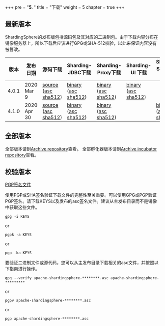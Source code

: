 +++
pre = "<b>5. </b>"
title = "下载"
weight = 5
chapter = true
+++

## 最新版本

ShardingSphere的发布版包括源码包及其对应的二进制包。由于下载内容分布在镜像服务器上，所以下载后应该进行GPG或SHA-512校验，以此来保证内容没有被篡改。

| 版本 | 发布日期 | 源码下载 | Sharding-JDBC下载 | Sharding-Proxy下载 | Sharding-UI 下载 | Sharding-Scaling 下载 |
| --------- | ------------ | --------------------------- | ----------------------------- | ------------------------------ | ------------------------------ | ------------------------------ |
| 4.0.1     | 2020 Mar 9   | [source](https://www.apache.org/dyn/closer.cgi?path=incubator/shardingsphere/4.0.1/apache-shardingsphere-incubating-4.0.1-src.zip) ([asc](https://downloads.apache.org/incubator/shardingsphere/4.0.1/apache-shardingsphere-incubating-4.0.1-src.zip.asc) [sha512](https://downloads.apache.org/incubator/shardingsphere/4.0.1/apache-shardingsphere-incubating-4.0.1-src.zip.sha512))                         | [binary](https://www.apache.org/dyn/closer.cgi?path=incubator/shardingsphere/4.0.1/apache-shardingsphere-incubating-4.0.1-sharding-jdbc-bin.tar.gz) ([asc](https://downloads.apache.org/incubator/shardingsphere/4.0.1/apache-shardingsphere-incubating-4.0.1-sharding-jdbc-bin.tar.gz.asc) [sha512](https://downloads.apache.org/incubator/shardingsphere/4.0.1/apache-shardingsphere-incubating-4.0.1-sharding-jdbc-bin.tar.gz.sha512))                           | [binary](https://www.apache.org/dyn/closer.cgi?path=incubator/shardingsphere/4.0.1/apache-shardingsphere-incubating-4.0.1-sharding-proxy-bin.tar.gz) ([asc](https://downloads.apache.org/incubator/shardingsphere/4.0.1/apache-shardingsphere-incubating-4.0.1-sharding-proxy-bin.tar.gz.asc) [sha512](https://downloads.apache.org/incubator/shardingsphere/4.0.1/apache-shardingsphere-incubating-4.0.1-sharding-proxy-bin.tar.gz.sha512))                            | [binary](https://www.apache.org/dyn/closer.cgi?path=incubator/shardingsphere/4.0.1/apache-shardingsphere-incubating-4.0.1-sharding-ui-bin.tar.gz) ([asc](https://downloads.apache.org/incubator/shardingsphere/4.0.1/apache-shardingsphere-incubating-4.0.1-sharding-ui-bin.tar.gz.asc) [sha512](https://downloads.apache.org/incubator/shardingsphere/4.0.1/apache-shardingsphere-incubating-4.0.1-sharding-ui-bin.tar.gz.sha512))                         |                        |
| 4.1.0     | 2020 Apr 30  | [source](https://www.apache.org/dyn/closer.cgi?path=shardingsphere/4.1.0/apache-shardingsphere-4.1.0-src.zip) ([asc](https://downloads.apache.org/shardingsphere/4.1.0/apache-shardingsphere-4.1.0-src.zip.asc) [sha512](https://downloads.apache.org/shardingsphere/4.1.0/apache-shardingsphere-4.1.0-src.zip.sha512))                         | [binary](https://www.apache.org/dyn/closer.cgi?path=shardingsphere/4.1.0/apache-shardingsphere-4.1.0-sharding-jdbc-bin.tar.gz) ([asc](https://downloads.apache.org/shardingsphere/4.1.0/apache-shardingsphere-4.1.0-sharding-jdbc-bin.tar.gz.asc) [sha512](https://downloads.apache.org/shardingsphere/4.1.0/apache-shardingsphere-4.1.0-sharding-jdbc-bin.tar.gz.sha512))                           | [binary](https://www.apache.org/dyn/closer.cgi?path=shardingsphere/4.1.0/apache-shardingsphere-4.1.0-sharding-proxy-bin.tar.gz) ([asc](https://downloads.apache.org/shardingsphere/4.1.0/apache-shardingsphere-4.1.0-sharding-proxy-bin.tar.gz.asc) [sha512](https://downloads.apache.org/shardingsphere/4.1.0/apache-shardingsphere-4.1.0-sharding-proxy-bin.tar.gz.sha512))                            |                         | [binary](https://www.apache.org/dyn/closer.cgi?path=shardingsphere/4.1.0/apache-shardingsphere-4.1.0-sharding-scaling-bin.tar.gz) ([asc](https://downloads.apache.org/shardingsphere/4.1.0/apache-shardingsphere-4.1.0-sharding-scaling-bin.tar.gz.asc) [sha512](https://downloads.apache.org/shardingsphere/4.1.0/apache-shardingsphere-4.1.0-sharding-scaling-bin.tar.gz.sha512))                       |                        |

## 全部版本

全部版本请到[Archive repository](https://archive.apache.org/dist/shardingsphere/)查看。
全部孵化器版本请到[Archive incubator repository](https://archive.apache.org/dist/incubator/shardingsphere/)查看。

## 校验版本

[PGP签名文件](https://downloads.apache.org/shardingsphere/KEYS)

使用PGP或SHA签名验证下载文件的完整性至关重要。可以使用GPG或PGP验证PGP签名。请下载KEYS以及发布的asc签名文件。建议从主发布目录而不是镜像中获取这些文件。

```shell
gpg -i KEYS
```

or

```shell
pgpk -a KEYS
```

or

```shell
pgp -ka KEYS
```

要验证二进制文件或源代码，您可以从主发布目录下载相关的asc文件，并按照以下指南进行操作。

```shell
gpg --verify apache-shardingsphere-********.asc apache-shardingsphere-*********
```

or

```shell
pgpv apache-shardingsphere-********.asc
```

or

```shell
pgp apache-shardingsphere-********.asc
```
